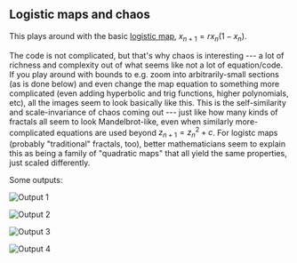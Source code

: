 ## Logistic maps and chaos

This plays around with the basic [logistic 
map](https://en.wikipedia.org/wiki/Logistic_map), $x_{n+1}=rx_{n}(1-x_{n})$.

The code is not complicated, but that's why chaos is interesting --- a lot of 
richness and complexity out of what seems like not a lot of equation/code. If 
you play around with bounds to e.g. zoom into arbitrarily-small sections (as is 
done below) and even change the map equation to something more complicated 
(even adding hyperbolic and trig functions, higher polynomials, etc), all the 
images seem to look basically like this. This is the self-similarity and 
scale-invariance of chaos coming out --- just like how many kinds of fractals 
all seem to look Mandelbrot-like, even when similarly more-complicated 
equations are used beyond $z_{n+1}=z_{n}^2+c$. For logistc maps (probably 
"traditional" fractals, too), better mathematicians seem to explain this as 
being a family of "quadratic maps" that all yield the same properties, just 
scaled differently.

Some outputs:

![Output 1](https://raw.githubusercontent.com/eldewen/chaos/master/out/ax1-x.jpg)

![Output 2](https://raw.githubusercontent.com/eldewen/chaos/master/out/logisticSubset3.jpg)

![Output 3](https://raw.githubusercontent.com/eldewen/chaos/master/out/logisticSubset2.jpg)

![Output 4](https://raw.githubusercontent.com/eldewen/chaos/master/out/logisticSubset.jpg)
